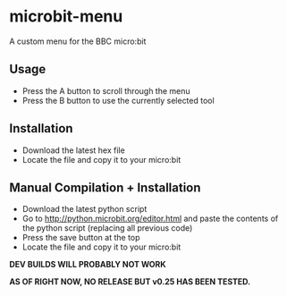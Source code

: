 # microbit-menu
A custom menu for the BBC micro:bit

## Usage
* Press the A button to scroll through the menu
* Press the B button to use the currently selected tool

## Installation
* Download the latest hex file
* Locate the file and copy it to your micro:bit

## Manual Compilation + Installation
* Download the latest python script
* Go to http://python.microbit.org/editor.html and paste the contents of the python script (replacing all previous code)
* Press the save button at the top
* Locate the file and copy it to your micro:bit

**DEV BUILDS WILL PROBABLY NOT WORK**

**AS OF RIGHT NOW, NO RELEASE BUT v0.25 HAS BEEN TESTED.**
